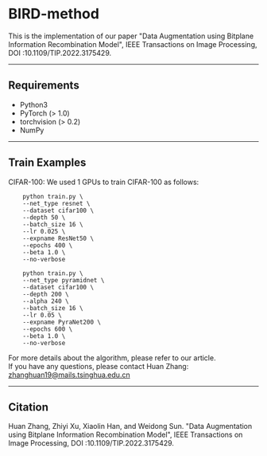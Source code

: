 # BIRD-method
This is the implementation of our paper "Data Augmentation using Bitplane Information Recombination Model", IEEE Transactions on Image Processing, DOI :10.1109/TIP.2022.3175429.

----------
Requirements  
----------
* Python3  
* PyTorch (> 1.0)  
* torchvision (> 0.2)  
* NumPy  

----------
Train Examples
----------
CIFAR-100: We used 1 GPUs to train CIFAR-100 as follows:
``` 
    python train.py \
    --net_type resnet \
    --dataset cifar100 \
    --depth 50 \
    --batch_size 16 \
    --lr 0.025 \
    --expname ResNet50 \
    --epochs 400 \
    --beta 1.0 \
    --no-verbose
```

``` 
    python train.py \
    --net_type pyramidnet \
    --dataset cifar100 \
    --depth 200 \
    --alpha 240 \
    --batch_size 16 \
    --lr 0.05 \
    --expname PyraNet200 \
    --epochs 600 \
    --beta 1.0 \
    --no-verbose
```
For more details about the algorithm, please refer to our article.  
If you have any questions, please contact Huan Zhang: zhanghuan19@mails.tsinghua.edu.cn

----------
Citation
----------
Huan Zhang, Zhiyi Xu, Xiaolin Han, and Weidong Sun. "Data Augmentation using  Bitplane Information Recombination Model", IEEE Transactions on Image Processing, DOI :10.1109/TIP.2022.3175429.

